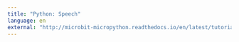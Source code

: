 ```yaml
---
title: "Python: Speech"
language: en
external: "http://microbit-micropython.readthedocs.io/en/latest/tutorials/speech.html"
---
```

